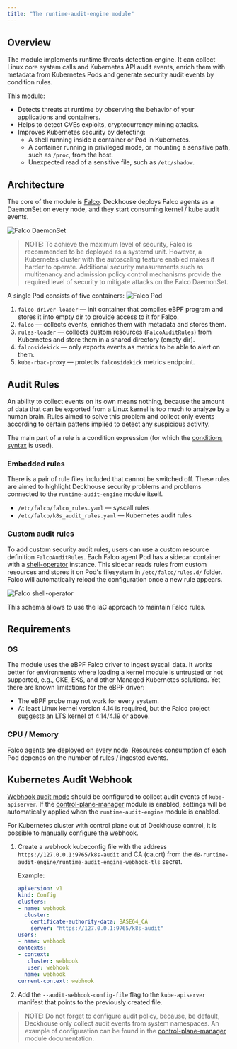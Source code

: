 ```yaml
---
title: "The runtime-audit-engine module"
---
```


## Overview

The module implements runtime threats detection engine. 
It can collect Linux core system calls and Kubernetes API audit events, enrich them with metadata from Kubernetes Pods and generate security audit events by condition rules.

This module:
* Detects threats at runtime by observing the behavior of your applications and containers.
* Helps to detect CVEs exploits, cryptocurrency mining attacks. 
* Improves Kubernetes security by detecting:
  * A shell running inside a container or Pod in Kubernetes.
  * A container running in privileged mode, or mounting a sensitive path, such as `/proc`, from the host.
  * Unexpected read of a sensitive file, such as `/etc/shadow`.

## Architecture

The core of the module is [Falco](https://falco.org/). 
Deckhouse deploys Falco agents as a DaemonSet on every node, and they start consuming kernel / kube audit events.

![Falco DaemonSet](../../images/650-runtime-audit-engine/falco_daemonset.png)

> NOTE: To achieve the maximum level of security, Falco is recommended to be deployed as a systemd unit.
> However, a Kubernetes cluster with the autoscaling feature enabled makes it harder to operate. 
> Additional security measurements such as multitenancy and admission policy control mechanisms provide the required level of security to mitigate attacks on the Falco DaemonSet.

A single Pod consists of five containers:
![Falco Pod](../../images/650-runtime-audit-engine/falco_pod.png)

1. `falco-driver-loader` — init container that compiles eBPF program and stores it into empty dir to provide access to it for Falco.
2. `falco` — collects events, enriches them with metadata and stores them.
3. `rules-loader` — collects custom resources (`FalcoAuditRules`) from Kubernetes and store them in a shared directory (empty dir).
4. `falcosidekick` — only exports events as metrics to be able to alert on them.
5. `kube-rbac-proxy` — protects `falcosidekick` metrics endpoint.

## Audit Rules

An ability to collect events on its own means nothing, because the amount of data that can be exported from a Linux kernel is too much to analyze by a human brain.
Rules aimed to solve this problem and collect only events according to certain pattens implied to detect any suspicious activity.

The main part of a rule is a condition expression (for which the [conditions syntax](https://falco.org/docs/rules/conditions/) is used).

### Embedded rules

There is a pair of rule files included that cannot be switched off. 
These rules are aimed to highlight Deckhouse security problems and problems connected to the `runtime-audit-engine` module itself.

- `/etc/falco/falco_rules.yaml` — syscall rules
- `/etc/falco/k8s_audit_rules.yaml` — Kubernetes audit rules


### Custom audit rules

To add custom security audit rules, users can use a custom resource definition `FalcoAuditRules`. 
Each Falco agent Pod has a sidecar container with a [shell-operator](https://github.com/flant/shell-operator) instance.
This sidecar reads rules from custom resources and stores it on Pod's filesystem in `/etc/falco/rules.d/` folder.
Falco will automatically reload the configuration once a new rule appears.

![Falco shell-operator](../../images/650-runtime-audit-engine/falco_shop.png)

This schema allows to use the IaC approach to maintain Falco rules.

## Requirements

### OS

The module uses the eBPF Falco driver to ingest syscall data. It works better for environments where loading a kernel module is untrusted or not supported, e.g., GKE, EKS, and other Managed Kubernetes solutions.
Yet there are known limitations for the eBPF driver:
* The eBPF probe may not work for every system.
* At least Linux kernel version 4.14 is required, but the Falco project suggests an LTS kernel of 4.14/4.19 or above.

### CPU / Memory

Falco agents are deployed on every node. Resources consumption of each Pod depends on the number of rules / ingested events.

## Kubernetes Audit Webhook

[Webhook audit mode](https://kubernetes.io/docs/tasks/debug/debug-cluster/audit/#webhook-backend) should be configured to collect audit events of `kube-apiserver`. 
If the [control-plane-manager](../040-control-plane-manager/) module is enabled, settings will be automatically applied when the `runtime-audit-engine` module is enabled.

For Kubernetes cluster with control plane out of Deckhouse control, it is possible to manually configure the webhook.
1. Create a webhook kubeconfig file with the address `https://127.0.0.1:9765/k8s-audit` and CA (ca.crt) from the `d8-runtime-audit-engine/runtime-audit-engine-webhook-tls` secret.
    
    Example:
    ```yaml
    apiVersion: v1
    kind: Config
    clusters:
    - name: webhook
      cluster:
        certificate-authority-data: BASE64_CA
        server: "https://127.0.0.1:9765/k8s-audit"
    users:
    - name: webhook
    contexts:
    - context:
       cluster: webhook
       user: webhook
      name: webhook
    current-context: webhook
    ```
2. Add the `--audit-webhook-config-file` flag to the `kube-apiserver` manifest that points to the previously created file.

> NOTE: Do not forget to configure audit policy, because, be default, Deckhouse only collect audit events from system namespaces.
> An example of configuration can be found in the [control-plane-manager](../040-control-plane-manager/) module documentation.
